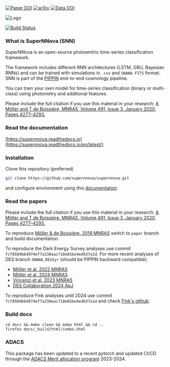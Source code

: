 [![Paper DOI](https://img.shields.io/badge/Paper%20DOI-10.1093%2Fmnras%2Fstz3312-green)](https://doi.org/10.1093/mnras/stz3312) 
[![arXiv](https://img.shields.io/badge/arxiv-astro--ph%2F1901.06384-red)](https://arxiv.org/abs/1901.06384) 
[![Data DOI](https://zenodo.org/badge/DOI/10.5281/zenodo.3265189.svg)](https://doi.org/10.5281/zenodo.3265189)

![Logo](docs/assets/SuperNNova.png)

[![Build Status](https://travis-ci.org/supernnova/SuperNNova.svg?branch=master)](https://travis-ci.org/supernnova/SuperNNova)


### What is SuperNNova (SNN)

SuperNNova is an open-source photoemtric time-series classification framework.

The framework includes different RNN architectures (LSTM, GRU, Bayesian RNNs) and can be trained with simulations in `.csv` and `SNANA FITS` format. SNN is part of the [PIPPIN](https://github.com/dessn/Pippin) end-to-end cosmology pipeline.

You can train your own model for time-series classification (binary or multi-class) using photometry and additional features.


Please include the full citation if you use this material in your research: [A Möller and T de Boissière,
MNRAS, Volume 491, Issue 3, January 2020, Pages 4277–4293.](https://academic.oup.com/mnras/article-abstract/491/3/4277/5651173)

### Read the documentation
[https://supernnova.readthedocs.io](https://supernnova.readthedocs.io/en/latest/)


### Installation
Clone this repository (preferred)
```bash
git clone https://github.com/supernnova/supernnova.git
```
and configure environment using this [documentation](https://supernnova.readthedocs.io/en/latest/installation/python.html)


### Read the papers

Please include the full citation if you use this material in your research: [A Möller and T de Boissière,
MNRAS, Volume 491, Issue 3, January 2020, Pages 4277–4293.](https://academic.oup.com/mnras/article-abstract/491/3/4277/5651173)

To reproduce [Möller & de Boissière, 2019 MNRAS](https://academic.oup.com/mnras/article-abstract/491/3/4277/5651173) switch to `paper` branch and build documentation.

To reproduce the Dark Energy Survey analyses use commit `fcf8584b64974ef7a238eac718e01be4ed637a1d`. For more recent analyses of DES branch `SNANA_DES5yr` (should be PIPPIN backward compatible).
- [Möller et al. 2022 MNRAS](https://ui.adsabs.harvard.edu/abs/2022MNRAS.514.5159M/abstract)
- [Möller et al. 2024 MNRAS](https://ui.adsabs.harvard.edu/abs/2024MNRAS.533.2073M/abstract)
- [Vincenzi et al. 2023 MNRAS](https://ui.adsabs.harvard.edu/abs/2023MNRAS.518.1106V/abstract)
- [DES Collaboration 2024 ApJ](https://ui.adsabs.harvard.edu/abs/2024ApJ...973L..14D/abstract)

To reproduce Fink analyses until 2024 use commit `fcf8584b64974ef7a238eac718e01be4ed637a1d` and check [Fink's github](https://github.com/astrolabsoftware/fink-science).

### Build docs <a name="docs"></a>

    cd docs && make clean && make html && cd ..
    firefox docs/_build/html/index.html


### ADACS
This package has been updated to a recent pytorch and updated CI/CD through the [ADACS Merit allocation program](https://adacs.org.au/merit-allocation-program) 2023-2024.
